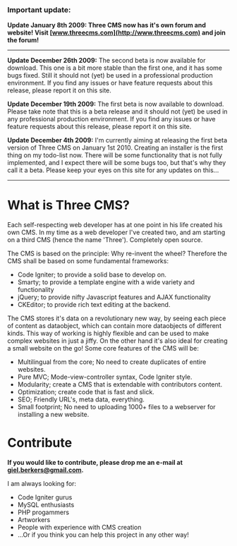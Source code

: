 ### Important update: ###
**Update January 8th 2009: Three CMS now has it's own forum and website! Visit [www.threecms.com](http://www.threecms.com) and join the forum!**

---

**Update December 26th 2009:** The second beta is now available for download. This one is a bit more stable than the first one, and it has some bugs fixed. Still it should not (yet) be used in a professional production environment. If you find any issues or have feature requests about this release, please report it on this site.

**Update December 19th 2009:** The first beta is now available to download. Please take note that this is a beta release and it should not (yet) be used in any professional production environment. If you find any issues or have feature requests about this release, please report it on this site.

**Update December 4th 2009:** I'm currently aiming at releasing the first beta version of Three CMS on January 1st 2010. Creating an installer is the first thing on my todo-list now. There will be some functionality that is not fully implemented, and I expect there will be some bugs too, but that's why they call it a beta. Please keep your eyes on this site for any updates on this...

---

# What is Three CMS? #

Each self-respecting web developer has at one point in his life created his own CMS. In my time as a web developer I've created two, and am starting on a third CMS (hence the name 'Three'). Completely open source.

The CMS is based on the principle: Why re-invent the wheel? Therefore the CMS shall be based on some fundamental frameworks:

  * Code Igniter; to provide a solid base to develop on.
  * Smarty; to provide a template engine with a wide variety and functionality
  * jQuery; to provide nifty Javascript features and AJAX functionality
  * CKEditor; to provide rich text editing at the backend.

The CMS stores it's data on a revolutionary new way, by seeing each piece of content as dataobject, which can contain more dataobjects of different kinds. This way of working is highly flexible and can be used to make complex websites in just a jiffy. On the other hand it's also ideal for creating a small website on the go!
Some core features of the CMS will be:

  * Multilingual from the core; No need to create duplicates of entire websites.
  * Pure MVC; Mode-view-controller syntax, Code Igniter style.
  * Modularity; create a CMS that is extendable with contributors content.
  * Optimization; create code that is fast and slick.
  * SEO; Friendly URL's, meta data, everything.
  * Small footprint; No need to uploading 1000+ files to a webserver for installing a new website.

# Contribute #
**If you would like to contribute, please drop me an e-mail at giel.berkers@gmail.com.**

I am always looking for:
  * Code Igniter gurus
  * MySQL enthusiasts
  * PHP progammers
  * Artworkers
  * People with experience with CMS creation
  * ...Or if you think you can help this project in any other way!